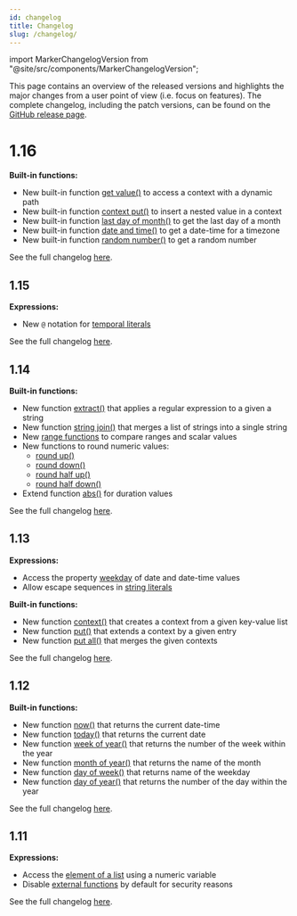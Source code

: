 ```yaml
---
id: changelog 
title: Changelog 
slug: /changelog/
---
```


import MarkerChangelogVersion from "@site/src/components/MarkerChangelogVersion";

This page contains an overview of the released versions and highlights the major changes from a user
point of view (i.e. focus on features). The complete changelog, including the patch
versions, can be found on the [GitHub release page](https://github.com/camunda/feel-scala/releases).

# 1.16

<MarkerChangelogVersion versionZeebe="8.2.0" versionC7="not yet" />


**Built-in functions:**

* New built-in function [get value()](../reference/builtin-functions/feel-built-in-functions-context#get-valuecontext-keys) to access a context with a dynamic path
* New built-in function [context put()](../reference/builtin-functions/feel-built-in-functions-context#context-putcontext-keys-value) to insert a nested value in a context
* New built-in function [last day of month()](../reference/builtin-functions/feel-built-in-functions-temporal#last-day-of-monthdate) to get the last day of a month
* New built-in function [date and time()](../reference/builtin-functions/feel-built-in-functions-conversion#date-and-timedate-timezone) to get a date-time for a timezone
* New built-in function [random number()](../reference/builtin-functions/feel-built-in-functions-numeric#random-number) to get a random number

See the full changelog [here](https://github.com/camunda/feel-scala/releases/tag/1.16.0).

## 1.15

<MarkerChangelogVersion versionZeebe="8.1.0" versionC7="7.19.0" />

**Expressions:**

* New `@` notation for [temporal literals](../reference/language-guide/feel-temporal-expressions.md#literal)

See the full changelog [here](https://github.com/camunda/feel-scala/releases/tag/1.15.0).

## 1.14

<MarkerChangelogVersion versionZeebe="1.3.1" versionC7="7.18.0" />

**Built-in functions:**

* New function [extract()](../reference/builtin-functions/feel-built-in-functions-string.md#extract)
  that applies a regular expression to a given a string
* New
  function [string join()](../reference/builtin-functions/feel-built-in-functions-list.md#string-join)
  that merges a list of strings into a single string
* New [range functions](../reference/builtin-functions/feel-built-in-functions-range.md) to compare
  ranges and scalar values
* New functions to round numeric values:
  * [round up()](../reference/builtin-functions/feel-built-in-functions-numeric.md#round-up)
  * [round down()](../reference/builtin-functions/feel-built-in-functions-numeric.md#round-down)
  * [round half up()](../reference/builtin-functions/feel-built-in-functions-numeric.md#round-half-up)
  * [round half down()](../reference/builtin-functions/feel-built-in-functions-numeric.md#round-half-down)
* Extend function [abs()](../reference/builtin-functions/feel-built-in-functions-temporal.md#abs) for
  duration values

See the full changelog [here](https://github.com/camunda/feel-scala/releases/tag/1.14.0).

## 1.13

<MarkerChangelogVersion versionZeebe="1.0.0" versionC7="7.15.0" />

**Expressions:**

* Access the property [weekday](../reference/language-guide/feel-temporal-expressions.md#properties)
  of date and date-time values
* Allow escape sequences in [string literals](../reference/language-guide/feel-data-types.md#string)

**Built-in functions:**

* New
  function [context()](../reference/builtin-functions/feel-built-in-functions-conversion.md#context)
  that creates a context from a given key-value list
* New function [put()](../reference/builtin-functions/feel-built-in-functions-context.md#put) that
  extends a context by a given entry
* New
  function [put all()](../reference/builtin-functions/feel-built-in-functions-context.md#put-all)
  that merges the given contexts

See the full changelog [here](https://github.com/camunda/feel-scala/releases/tag/1.13.0).

## 1.12

<MarkerChangelogVersion versionZeebe="0.25.0" versionC7="7.14.0" />

**Built-in functions:**

* New function [now()](../reference/builtin-functions/feel-built-in-functions-temporal.md#now) that
  returns the current date-time
* New function [today()](../reference/builtin-functions/feel-built-in-functions-temporal.md#today)
  that returns the current date
* New
  function [week of year()](../reference/builtin-functions/feel-built-in-functions-temporal.md#week-of-year)
  that returns the number of the week within the year
* New
  function [month of year()](../reference/builtin-functions/feel-built-in-functions-temporal.md#month-of-year)
  that returns the name of the month
* New
  function [day of week()](../reference/builtin-functions/feel-built-in-functions-temporal.md#day-of-week)
  that returns name of the weekday
* New
  function [day of year()](../reference/builtin-functions/feel-built-in-functions-temporal.md#day-of-year)
  that returns the number of the day within the year

See the full changelog [here](https://github.com/camunda/feel-scala/releases/tag/1.12.0).


## 1.11

<MarkerChangelogVersion versionZeebe="0.23.0" versionC7="7.13.0" />

**Expressions:**

* Access the [element of a list](../reference/language-guide/feel-list-expressions.md#get-element) using a numeric variable
* Disable [external functions](../reference/language-guide/feel-functions.md#external) by default for security reasons

See the full changelog [here](https://github.com/camunda/feel-scala/releases/tag/1.11.0).
